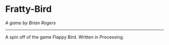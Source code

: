 # Fratty-Bird

*A game by Brian Rogers*

---
A spin off of the game Flappy Bird. Written in Processing. 
